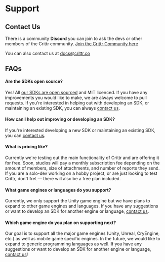 # Support

## Contact Us

There is a community **Discord** you can join to ask the devs or other members
of the Crittr community. [Join the Crittr Community here](https://discord.gg/AHXRRrF)

You can also contact us at [docs@crittr.co](mailto:docs@crittr.co)

## FAQs

#### Are the SDKs open source?

Yes! All [our SDKs are open sourced](https://github.com/crittrco/) and MIT licenced. If you have any improvements you would like to make, we are always welcome to pull requests. If you're interested in helping
out with developing an SDK, or maintaining an existing SDK, you can always [contact us](#contact-us).

#### How can I help out improving or developing an SDK?

If you're interested developing a new SDK or maintaining an existing SDK, you can [contact us](#contact-us).

#### What is pricing like?

Currently we're testing out the main functionality of Crittr and are offering it for free. Soon, studios will pay a monthly subscription fee depending on the amount of members, size of attachments, and number of reports they send. If you are a solo-dev working on a hobby project, or are just looking to test Crittr, don't fret — there will also be a free plan included.

#### What game engines or languages do you support?

Currently, we only support the Unity game engine but we have plans to expand to other game engines and languages. If you have any suggestions or want to develop an SDK for another engine or language, [contact us](#contact-us).

#### Which game engine do you plan on supporting next?

Our goal is to support all the major game engines (Unity, Unreal, CryEngine, etc.) as well as mobile game specific engines. In the future, we would like to expand to generic programming languages as well. If you have any suggestions or want to develop an SDK for another engine or language, [contact us](#contact-us)!
